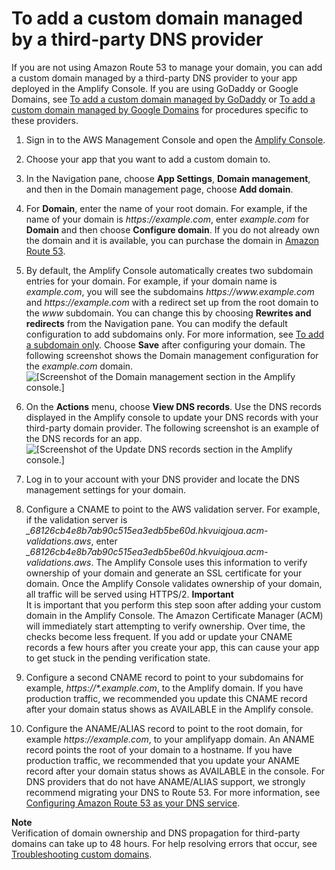 # To add a custom domain managed by a third\-party DNS provider<a name="to-add-a-custom-domain-managed-by-a-third-party-dns-provider"></a>

If you are not using Amazon Route 53 to manage your domain, you can add a custom domain managed by a third\-party DNS provider to your app deployed in the Amplify Console\. If you are using GoDaddy or Google Domains, see [To add a custom domain managed by GoDaddy](to-add-a-custom-domain-managed-by-godaddy.md) or [To add a custom domain managed by Google Domains](to-add-a-custom-domain-managed-by-google-domains.md) for procedures specific to these providers\.

1. Sign in to the AWS Management Console and open the [Amplify Console](https://console.aws.amazon.com/amplify/)\.

1. Choose your app that you want to add a custom domain to\.

1. In the Navigation pane, choose **App Settings**, **Domain management**, and then in the Domain management page, choose **Add domain**\.

1. For **Domain**, enter the name of your root domain\. For example, if the name of your domain is *https://example\.com*, enter *example\.com* for **Domain** and then choose **Configure domain**\. If you do not already own the domain and it is available, you can purchase the domain in [Amazon Route 53](https://docs.aws.amazon.com/Route53/latest/DeveloperGuide/domain-register.html)\.

1. By default, the Amplify Console automatically creates two subdomain entries for your domain\. For example, if your domain name is *example\.com*, you will see the subdomains *https://www\.example\.com* and *https://example\.com* with a redirect set up from the root domain to the *www* subdomain\. You can change this by choosing **Rewrites and redirects** from the Navigation pane\. You can modify the default configuration to add subdomains only\. For more information, see [To add a subdomain only](to-manage-subdomains.md#to-add-a-subdomain-only)\. Choose **Save** after configuring your domain\. The following screenshot shows the Domain management configuration for the *example\.com* domain\.  
![\[Screenshot of the Domain management section in the Amplify console.\]](http://docs.aws.amazon.com/amplify/latest/userguide/images/amplify-thirdparty-1Update.png)

1. On the **Actions** menu, choose **View DNS records**\. Use the DNS records displayed in the Amplify console to update your DNS records with your third\-party domain provider\. The following screenshot is an example of the DNS records for an app\.  
![\[Screenshot of the Update DNS records section in the Amplify console.\]](http://docs.aws.amazon.com/amplify/latest/userguide/images/amplify-thirdpartyDNS-1.png)

1. Log in to your account with your DNS provider and locate the DNS management settings for your domain\.

1. Configure a CNAME to point to the AWS validation server\. For example, if the validation server is *\_68126cb4e8b7ab90c515ea3edb5be60d\.hkvuiqjoua\.acm\-validations\.aws*, enter *\_68126cb4e8b7ab90c515ea3edb5be60d\.hkvuiqjoua\.acm\-validations\.aws*\. The Amplify Console uses this information to verify ownership of your domain and generate an SSL certificate for your domain\. Once the Amplify Console validates ownership of your domain, all traffic will be served using HTTPS/2\.
**Important**  
 It is important that you perform this step soon after adding your custom domain in the Amplify Console\. The Amazon Certificate Manager \(ACM\) will immediately start attempting to verify ownership\. Over time, the checks become less frequent\. If you add or update your CNAME records a few hours after you create your app, this can cause your app to get stuck in the pending verification state\.

1. Configure a second CNAME record to point to your subdomains for example, *https://\*\.example\.com*, to the Amplify domain\. If you have production traffic, we recommended you update this CNAME record after your domain status shows as AVAILABLE in the Amplify console\.

1. Configure the ANAME/ALIAS record to point to the root domain, for example *https://example\.com*, to your amplifyapp domain\. An ANAME record points the root of your domain to a hostname\. If you have production traffic, we recommended that you update your ANAME record after your domain status shows as AVAILABLE in the console\. For DNS providers that do not have ANAME/ALIAS support, we strongly recommend migrating your DNS to Route 53\. For more information, see [Configuring Amazon Route 53 as your DNS service](https://docs.aws.amazon.com/Route53/latest/DeveloperGuide/dns-configuring.html)\.

**Note**  
 Verification of domain ownership and DNS propagation for third\-party domains can take up to 48 hours\. For help resolving errors that occur, see [Troubleshooting custom domains](custom-domain-troubleshoot-guide.md)\. 